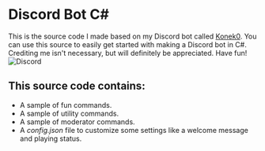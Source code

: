 # Discord Bot C# 
This is the source code I made based on my Discord bot called [Konek0](https://discordapp.com/oauth2/authorize?client_id=604001646514667541&scope=bot&permissions=1543892215). You can use this source to easily get started with making a Discord bot in C#. Crediting me isn't necessary, but will definitely be appreciated. Have fun!  
![Discord](https://discordapp.com/assets/e4923594e694a21542a489471ecffa50.svg)
##  This source code contains:  
* A sample of fun commands.
* A sample of utility commands.
* A sample of moderator commands.
* A *config.json* file to customize some settings like a welcome message and playing status.
